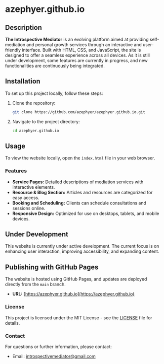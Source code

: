 # azephyer.github.io

## Description
**The Introspective Mediator** is an evolving platform aimed at providing self-mediation and personal growth services through an interactive and user-friendly interface. Built with HTML, CSS, and JavaScript, the site is designed to offer a seamless experience across all devices. As it is still under development, some features are currently in progress, and new functionalities are continuously being integrated.

## Installation
To set up this project locally, follow these steps:

1. Clone the repository:
    ```bash
    git clone https://github.com/azephyer/azephyer.github.io.git
    ```
2. Navigate to the project directory:
    ```bash
    cd azephyer.github.io
    ```

## Usage
To view the website locally, open the `index.html` file in your web browser. 

### Features
- **Service Pages:** Detailed descriptions of mediation services with interactive elements.
- **Resource & Blog Section:** Articles and resources are categorized for easy access.
- **Booking and Scheduling:** Clients can schedule consultations and sessions online.
- **Responsive Design:** Optimized for use on desktops, tablets, and mobile devices.

## Under Development
This website is currently under active development. The current focus is on enhancing user interaction, improving accessibility, and expanding content.

## Publishing with GitHub Pages
The website is hosted using GitHub Pages, and updates are deployed directly from the `main` branch.

- **URL:** [https://azephyer.github.io](https://azephyer.github.io)

### License
This project is licensed under the MIT License - see the [LICENSE](LICENSE) file for details.

### Contact
For questions or further information, please contact:
- Email: introspectivemediator@gmail.com
